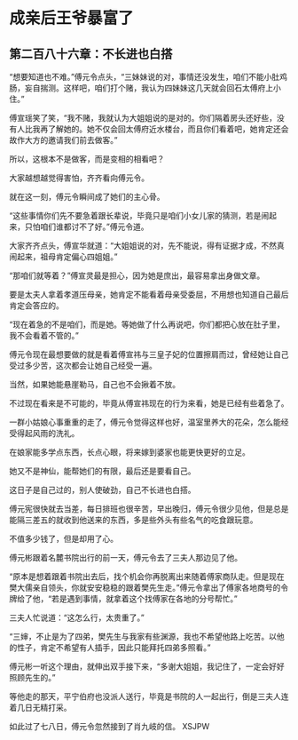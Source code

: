 # 成亲后王爷暴富了 
 ## 第二百八十六章：不长进也白搭
  “想要知道也不难。”傅元令点头，“三妹妹说的对，事情还没发生，咱们不能小肚鸡肠，妄自揣测。这样吧，咱们打个赌，我认为四妹妹这几天就会回石太傅府上小住。”  
  
 傅宣瑶笑了笑，“我不赌，我就认为大姐姐说的是对的。你们隔着房头还好些，没有人比我再了解她的。她不仅会回太傅府近水楼台，而且你们看着吧，她肯定还会故作大方的邀请我们前去做客。”  
  
 所以，这根本不是做客，而是变相的相看吧？  
  
 大家越想越觉得害怕，齐齐看向傅元令。  
  
 就在这一刻，傅元令瞬间成了她们的主心骨。  
  
 “这些事情你们先不要急着跟长辈说，毕竟只是咱们小女儿家的猜测，若是闹起来，只怕咱们谁都讨不了好。”傅元令道。  
  
 大家齐齐点头，傅宣华就道：“大姐姐说的对，先不能说，得有证据才成，不然真闹起来，祖母肯定偏心四姐姐。”  
  
 “那咱们就等着？”傅宣灵最是担心，因为她是庶出，最容易拿出身做文章。  
  
 要是太夫人拿着孝道压母亲，她肯定不能看着母亲受委屈，不用想也知道自己最后肯定会答应的。  
  
 “现在着急的不是咱们，而是她。等她做了什么再说吧，你们都把心放在肚子里，我不会看着不管的。”  
  
 傅元令现在最想要做的就是看着傅宣祎与三皇子妃的位置擦肩而过，曾经她让自己受过多少苦，这次都会让她自己经受一遍。  
  
 当然，如果她能悬崖勒马，自己也不会揪着不放。  
  
 不过现在看来是不可能的，毕竟从傅宣祎现在的行为来看，她是已经有些着急了。  
  
 一群小姑娘心事重重的走了，傅元令觉得这样也好，温室里养大的花朵，怎么能经受得起风雨的洗礼。  
  
 在娘家能多学点东西，长点心眼，将来嫁到婆家也能更快更好的立足。  
  
 她又不是神仙，能帮她们的有限，最后还是要看自己。  
  
 这日子是自己过的，别人使破劲，自己不长进也白搭。  
  
 傅元宪很快就去当差，每日排班也很辛苦，早出晚归，傅元令很少见他，但是总是能隔三差五的就收到他送来的东西，多是些外头有些名气的吃食跟玩意。  
  
 不值多少钱了，但是却用了心。  
  
 傅元彬跟着名麓书院出行的前一天，傅元令去了三夫人那边见了他。  
  
 “原本是想着跟着书院出去后，找个机会你再脱离出来随着傅家商队走。但是现在樊大儒亲自领头，你就安安稳稳的跟着樊先生走。”傅元令拿出了傅家各地商号的令牌给了他，“若是遇到事情，就拿着这个找傅家在各地的分号帮忙。”  
  
 三夫人忙说道：“这怎么行，太贵重了。”  
  
 “三婶，不止是为了四弟，樊先生与我家有些渊源，我也不希望他路上吃苦。以他的性子，肯定不希望有人插手，因此只能拜托四弟多照看。”  
  
 傅元彬一听这个理由，就伸出双手接下来，“多谢大姐姐，我记住了，一定会好好照顾先生的。”  
  
 等他走的那天，平宁伯府也没派人送行，毕竟是书院的人一起出行，倒是三夫人连着几日无精打采。  
  
 如此过了七八日，傅元令忽然接到了肖九岐的信。 
XSJPW